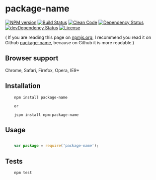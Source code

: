 package-name
=========

[![NPM version][icon-nv]][link-nv]
[![Build Status][icon-bs]][link-bs]
[![Clean Code][icon-cc]][link-cc]
[![Dependency Status][icon-ds]][link-ds]
[![devDependency Status][icon-dds]][link-dds]
[![License][icon-li]][link-li]

( If you are reading this page on [npmjs.org][link-nv], I recommend you read it on 
Github [package-name][link-gh-pro-home], because on Github it is more readable.)

## Browser support

Chrome, Safari, Firefox, Opera, IE9+

## Installation 

```shell
    npm install package-name

    or 

    jspm install npm:package-name
```

## Usage

```js

    var package = require('package-name');

```

## Tests

```shell
    npm test          
```


[link-gh-pro-home]: https://github.com/wenwuwu/package-name

[icon-nv]: https://img.shields.io/npm/v/package-name.svg?style=flat
[link-nv]: https://www.npmjs.com/package/package-name
[icon-bs]: https://travis-ci.org/wenwuwu/package-name.svg?branch=master
[link-bs]: https://travis-ci.org/wenwuwu/package-name
[icon-ds]: https://img.shields.io/david/wenwuwu/package-name.svg?style=flat
[link-ds]: https://david-dm.org/wenwuwu/package-name
[icon-dds]: https://img.shields.io/david/dev/wenwuwu/package-name.svg?style=flat
[link-dds]: https://david-dm.org/wenwuwu/package-name#info=devDependencies
[icon-cc]: https://img.shields.io/badge/code-clean-orange.svg?style=flat
[link-cc]: https://github.com/wenwuwu/code-convention-js 
[icon-li]: https://img.shields.io/badge/license-MIT-blue.svg?style=flat
[link-li]: http://opensource.org/licenses/MIT
